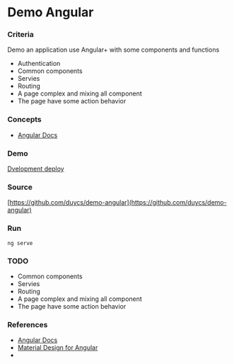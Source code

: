 # Demo Angular

### Criteria
Demo an application use Angular+ with some components and functions
- Authentication
- Common components
- Servies
- Routing
- A page complex and mixing all component
- The page have some action behavior

### Concepts
- [Angular Docs](https://angular.io/docs)

### Demo
[Dvelopment deploy](http://sso-auth-client.s3-website-ap-southeast-1.amazonaws.com/home)

### Source
[https://github.com/duycs/demo-angular](https://github.com/duycs/demo-angular)

### Run
```
ng serve
```

### TODO
- Common components
- Servies
- Routing
- A page complex and mixing all component
- The page have some action behavior

### References
- [Angular Docs](https://angular.io/docs)
- [Material Design for Angular](https://material.angular.io/components/categories)
- 
